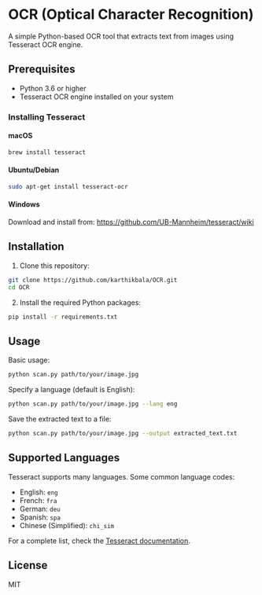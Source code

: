 # OCR (Optical Character Recognition)

A simple Python-based OCR tool that extracts text from images using Tesseract OCR engine.

## Prerequisites

- Python 3.6 or higher
- Tesseract OCR engine installed on your system

### Installing Tesseract

#### macOS
```bash
brew install tesseract
```

#### Ubuntu/Debian
```bash
sudo apt-get install tesseract-ocr
```

#### Windows
Download and install from: https://github.com/UB-Mannheim/tesseract/wiki

## Installation

1. Clone this repository:
```bash
git clone https://github.com/karthikbala/OCR.git
cd OCR
```

2. Install the required Python packages:
```bash
pip install -r requirements.txt
```

## Usage

Basic usage:
```bash
python scan.py path/to/your/image.jpg
```

Specify a language (default is English):
```bash
python scan.py path/to/your/image.jpg --lang eng
```

Save the extracted text to a file:
```bash
python scan.py path/to/your/image.jpg --output extracted_text.txt
```

## Supported Languages

Tesseract supports many languages. Some common language codes:
- English: `eng`
- French: `fra`
- German: `deu`
- Spanish: `spa`
- Chinese (Simplified): `chi_sim`

For a complete list, check the [Tesseract documentation](https://tesseract-ocr.github.io/tessdoc/Data-Files-in-different-versions.html).

## License

MIT